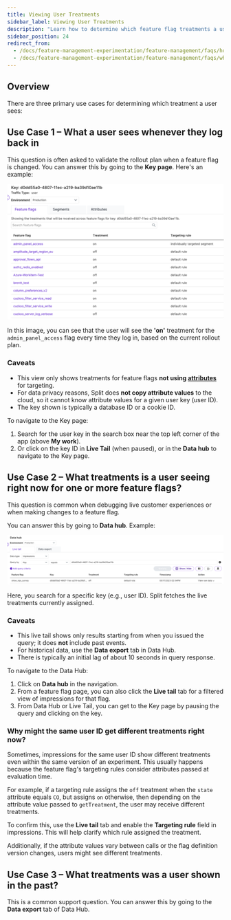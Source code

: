 ```yaml
---
title: Viewing User Treatments
sidebar_label: Viewing User Treatments
description: "Learn how to determine which feature flag treatments a user currently sees, what they will see on subsequent visits, and how to review their past treatment history using the Split dashboard and data tools."
sidebar_position: 24
redirect_from:
  - /docs/feature-management-experimentation/feature-management/faqs/how-can-you-tell-what-treatment-a-user-sees
  - /docs/feature-management-experimentation/feature-management/faqs/why-might-the-same-user-id-get-different-treatments/
---
```


## Overview

There are three primary use cases for determining which treatment a user sees:

## Use Case 1 – What a user sees whenever they log back in

This question is often asked to validate the rollout plan when a feature flag is changed. You can answer this by going to the **Key page**. Here's an example:

![](../static/use-case-1.png)

In this image, you can see that the user will see the **'on'** treatment for the `admin_panel_access` flag every time they log in, based on the current rollout plan.

### Caveats

- This view only shows treatments for feature flags **not using [attributes](/docs/feature-management-experimentation/feature-management/targeting/target-with-custom-attributes/)** for targeting.  
- For data privacy reasons, Split does **not copy attribute values** to the cloud, so it cannot know attribute values for a given user key (user ID).  
- The key shown is typically a database ID or a cookie ID.

To navigate to the Key page:

1. Search for the user key in the search box near the top left corner of the app (above **My work**).  
1. Or click on the key ID in **Live Tail** (when paused), or in the **Data hub** to navigate to the Key page.

## Use Case 2 – What treatments is a user seeing right now for one or more feature flags?

This question is common when debugging live customer experiences or when making changes to a feature flag.

You can answer this by going to **Data hub**. Example:

![](../static/use-case-2.png)

Here, you search for a specific key (e.g., user ID). Split fetches the live treatments currently assigned.

### Caveats

- This live tail shows only results starting from when you issued the query; it does **not** include past events.  
- For historical data, use the **Data export** tab in Data Hub.  
- There is typically an initial lag of about 10 seconds in query response.

To navigate to the Data Hub:

1. Click on **Data hub** in the navigation.  
1. From a feature flag page, you can also click the **Live tail** tab for a filtered view of impressions for that flag.  
1. From Data Hub or Live Tail, you can get to the Key page by pausing the query and clicking on the key.

### Why might the same user ID get different treatments right now?

Sometimes, impressions for the same user ID show different treatments even within the same version of an experiment. This usually happens because the feature flag's targeting rules consider attributes passed at evaluation time.

For example, if a targeting rule assigns the `off` treatment when the `state` attribute equals `CO`, but assigns `on` otherwise, then depending on the attribute value passed to `getTreatment`, the user may receive different treatments.

To confirm this, use the **Live tail** tab and enable the **Targeting rule** field in impressions. This will help clarify which rule assigned the treatment.

Additionally, if the attribute values vary between calls or the flag definition version changes, users might see different treatments.

## Use Case 3 – What treatments was a user shown in the past?

This is a common support question. You can answer this by going to the **Data export** tab of Data Hub.

